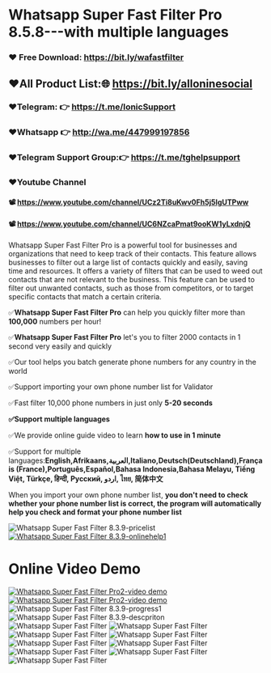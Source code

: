 #  Whatsapp Super Fast Filter Pro  8.5.8---with multiple languages

 

### ❤️ Free Download: https://bit.ly/wafastfilter
##  ❤️All Product List:🌐 https://bit.ly/alloninesocial
### ❤️Telegram: 👉 https://t.me/IonicSupport   
### ❤️Whatsapp  👉 http://wa.me/447999197856
### ❤️Telegram Support Group:👉  https://t.me/tghelpsupport

### ❤️Youtube Channel 
#### 📽 https://www.youtube.com/channel/UCz2Ti8uKwv0Fh5j5IgUTPww
#### 📽 https://www.youtube.com/channel/UC6NZcaPmat9ooKW1yLxdnjQ

 

<p>Whatsapp Super Fast Filter Pro is a powerful tool for businesses and organizations that need to keep track of their contacts. 
This feature allows businesses to filter out a large list of contacts quickly and easily, 
saving time and resources. It offers a variety of filters that can be used to weed out contacts that are not relevant to the business.
 This feature can be used to filter out unwanted contacts, such as those from competitors,
 or to target specific contacts that match a certain criteria.</p>
 
<p>✅<strong>Whatsapp Super Fast Filter Pro</strong> can help you quickly filter more than <strong>100,000</strong> numbers per hour!</p>
<p>✅<strong>Whatsapp Super Fast Filter Pro</strong> let's you to filter 2000 contacts in 1 second very easily and quickly</p>
<p>✅Our tool helps you batch generate phone numbers for any country in the world</p>
<p>✅Support importing your own phone number list for Validator</p>
<p>✅Fast filter 10,000 phone numbers in just only <strong>5-20 seconds</strong></p>
<p><strong>✅Support multiple languages </strong></p>
<p>✅We provide online guide video to learn <strong>how to use in 1 minute</strong></p>
<p>✅Support for multiple languages:<strong>English,Afrikaans,العربية,Italiano,Deutsch(Deutschland),Français (France),Português,Español,Bahasa Indonesia,Bahasa Melayu, Tiếng Việt, Türkçe,
हिन्दी, Русский, اردو, ไทย, 简体中文</strong></p>
<p>When you import your own phone number list, <strong>you don't need to check whether your phone number list is correct, 
the program will automatically help you check and format your phone number list</strong></p>


<img src="https://i.ibb.co/JK93n7m/pricelist.png" alt="Whatsapp Super Fast Filter  8.3.9-pricelist" border="0"/>
 <a href="https://api.whatsapp.com/send/?phone=13156299582"  target="_blank">
  <img src="https://i.ibb.co/4m4HMPR/onlinehelp1.png" alt="Whatsapp Super Fast Filter  8.3.9-onlinehelp1" border="0"/>
 </a>
 

# Online Video Demo 
  <a href="https://youtu.be/36fJsciq8Q4" target="_blank">
     <img src="https://i.ibb.co/xzxBQWw/ytbdemo.png" alt="Whatsapp Super Fast Filter Pro2-video demo" />
  </a>
  <a href="https://youtu.be/36fJsciq8Q4" target="_blank">
       <img src="https://i.ibb.co/S0yZv2r/watchbtn.jpg" alt="Whatsapp Super Fast Filter Pro2-video demo" />
  </a>

<img src="https://i.ibb.co/CKKm8Ph/progress1.png" alt="Whatsapp Super Fast Filter  8.3.9-progress1" border="0"/>
<img src="https://i.ibb.co/t2vQ6WS/descpriton.png" alt="Whatsapp Super Fast Filter  8.3.9-descpriton"/>

 <img src="https://i.ibb.co/FK9M1r1/01.png" alt=" Whatsapp Super Fast Filter" border="0">
<img src="https://i.ibb.co/3Mzk5VR/02.png" alt=" Whatsapp Super Fast Filter" border="0">
<img src="https://i.ibb.co/Y3Qm9LM/03.png" alt=" Whatsapp Super Fast Filter" border="0">
<img src="https://i.ibb.co/kD0Z8GX/04.png" alt=" Whatsapp Super Fast Filter" border="0">
<img src="https://i.ibb.co/qptFJKT/05.png" alt=" Whatsapp Super Fast Filter" border="0">
<img src="https://i.ibb.co/fH402kD/06.png" alt=" Whatsapp Super Fast Filter" border="0">
<img src="https://i.ibb.co/CnvPFM0/08.png" alt=" Whatsapp Super Fast Filter" border="0">
<img src="https://i.ibb.co/gVTZRPm/09.png" alt=" Whatsapp Super Fast Filter" border="0">
<img src="https://i.ibb.co/WvPRnmm/10.png" alt=" Whatsapp Super Fast Filter" border="0">

 

